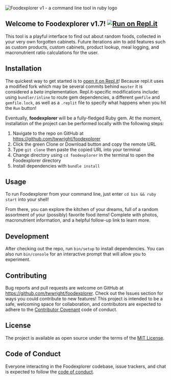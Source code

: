 
![Foodexplorer v1 - a command line tool in ruby logo](https://github.com/twwright/foodexplorer/blob/master/foodexplorerv1.svg)

## Welcome to Foodexplorer v1.7! [![Run on Repl.it](https://repl.it/badge/github/twwright/foodexplorer)](https://repl.it/@twwright/foodexplorer)

This tool is a playful interface to find out about random foods, collected in your very own forgotten cabinets. Future iterations aim to add features such as custom products, custom cabinets, product lookup, meal logging, and macronutrient ratio calculations for the user.

## Installation

The quickest way to get started is to [open it on Repl.it](https://repl.it/@twwright/foodexplorer)! Because repl.it uses a modified fork which may be several commits behind `master` it is considered a *beta* implementation. Repl.it-specific modifications include: using `bundler/inline` to route gem dependencies, a different `gemfile` and `gemfile.lock`, as well as a `.replit` file to specify what happens when you hit the `Run` button!

Eventually, **foodexplorer** will be a fully-fledged Ruby gem. At the moment, installation of the project can be performed locally with the following steps:
1. Navigate to the repo on GitHub at https://github.com/twwright/foodexplorer
2. Click the green Clone or Download button and copy the remote URL
3. Type `git clone` then paste the copied URL into your terminal
4. Change directory using `cd foodexplorer` in the terminal to open the Foodexplorer directory
5. Install dependencies with `bundle install`

## Usage

To run Foodexplorer from your command line, just enter `cd bin && ruby start` into your shell!

From there, you can explore the kitchen of your dreams, full of a random assortment of your (possibly) favorite food items! Complete with photos, macronutrient information, and a helpful follow-up link to learn more.

## Development

After checking out the repo, run `bin/setup` to install dependencies. You can also run `bin/console` for an interactive prompt that will allow you to experiment. 

## Contributing

Bug reports and pull requests are welcome on GitHub at https://github.com/twwright/foodexplorer. Check out the Issues section for ways you could contribute to new features! This project is intended to be a safe, welcoming space for collaboration, and contributors are expected to adhere to the [Contributor Covenant](https://www.contributor-covenant.org/) code of conduct.

## License

The project is available as open source under the terms of the [MIT License](https://opensource.org/licenses/MIT).

## Code of Conduct

Everyone interacting in the Foodexplorer codebase, issue trackers, and chat is expected to follow the [code of conduct](https://github.com/twwright/foodexplorer/blob/master/CODE_OF_CONDUCT.md).
